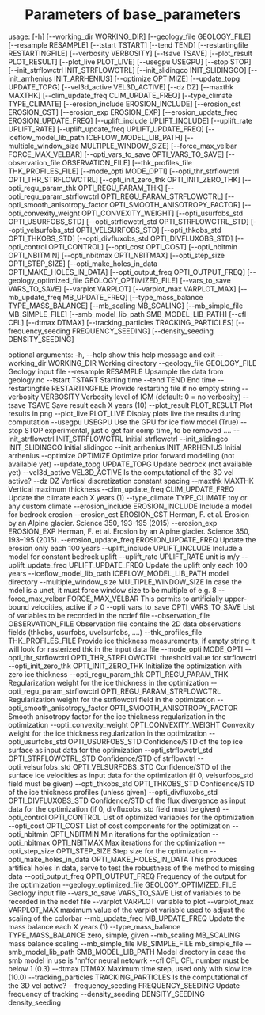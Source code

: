 



### <h1 align="center" id="title"> Parameters of base_parameters </h1>


usage:  [-h] [--working_dir WORKING_DIR] [--geology_file GEOLOGY_FILE]
        [--resample RESAMPLE] [--tstart TSTART] [--tend TEND]
        [--restartingfile RESTARTINGFILE] [--verbosity VERBOSITY]
        [--tsave TSAVE] [--plot_result PLOT_RESULT] [--plot_live PLOT_LIVE]
        [--usegpu USEGPU] [--stop STOP] [--init_strflowctrl INIT_STRFLOWCTRL]
        [--init_slidingco INIT_SLIDINGCO] [--init_arrhenius INIT_ARRHENIUS]
        [--optimize OPTIMIZE] [--update_topg UPDATE_TOPG]
        [--vel3d_active VEL3D_ACTIVE] [--dz DZ] [--maxthk MAXTHK]
        [--clim_update_freq CLIM_UPDATE_FREQ] [--type_climate TYPE_CLIMATE]
        [--erosion_include EROSION_INCLUDE] [--erosion_cst EROSION_CST]
        [--erosion_exp EROSION_EXP]
        [--erosion_update_freq EROSION_UPDATE_FREQ]
        [--uplift_include UPLIFT_INCLUDE] [--uplift_rate UPLIFT_RATE]
        [--uplift_update_freq UPLIFT_UPDATE_FREQ]
        [--iceflow_model_lib_path ICEFLOW_MODEL_LIB_PATH]
        [--multiple_window_size MULTIPLE_WINDOW_SIZE]
        [--force_max_velbar FORCE_MAX_VELBAR]
        [--opti_vars_to_save OPTI_VARS_TO_SAVE]
        [--observation_file OBSERVATION_FILE]
        [--thk_profiles_file THK_PROFILES_FILE] [--mode_opti MODE_OPTI]
        [--opti_thr_strflowctrl OPTI_THR_STRFLOWCTRL]
        [--opti_init_zero_thk OPTI_INIT_ZERO_THK]
        [--opti_regu_param_thk OPTI_REGU_PARAM_THK]
        [--opti_regu_param_strflowctrl OPTI_REGU_PARAM_STRFLOWCTRL]
        [--opti_smooth_anisotropy_factor OPTI_SMOOTH_ANISOTROPY_FACTOR]
        [--opti_convexity_weight OPTI_CONVEXITY_WEIGHT]
        [--opti_usurfobs_std OPTI_USURFOBS_STD]
        [--opti_strflowctrl_std OPTI_STRFLOWCTRL_STD]
        [--opti_velsurfobs_std OPTI_VELSURFOBS_STD]
        [--opti_thkobs_std OPTI_THKOBS_STD]
        [--opti_divfluxobs_std OPTI_DIVFLUXOBS_STD]
        [--opti_control OPTI_CONTROL] [--opti_cost OPTI_COST]
        [--opti_nbitmin OPTI_NBITMIN] [--opti_nbitmax OPTI_NBITMAX]
        [--opti_step_size OPTI_STEP_SIZE]
        [--opti_make_holes_in_data OPTI_MAKE_HOLES_IN_DATA]
        [--opti_output_freq OPTI_OUTPUT_FREQ]
        [--geology_optimized_file GEOLOGY_OPTIMIZED_FILE]
        [--vars_to_save VARS_TO_SAVE] [--varplot VARPLOT]
        [--varplot_max VARPLOT_MAX] [--mb_update_freq MB_UPDATE_FREQ]
        [--type_mass_balance TYPE_MASS_BALANCE] [--mb_scaling MB_SCALING]
        [--mb_simple_file MB_SIMPLE_FILE]
        [--smb_model_lib_path SMB_MODEL_LIB_PATH] [--cfl CFL] [--dtmax DTMAX]
        [--tracking_particles TRACKING_PARTICLES]
        [--frequency_seeding FREQUENCY_SEEDING]
        [--density_seeding DENSITY_SEEDING]

optional arguments:
  -h, --help            show this help message and exit
  --working_dir WORKING_DIR
                        Working directory
  --geology_file GEOLOGY_FILE
                        Geology input file
  --resample RESAMPLE   Upsample the data from geology.nc
  --tstart TSTART       Starting time
  --tend TEND           End time
  --restartingfile RESTARTINGFILE
                        Provide restarting file if no empty string
  --verbosity VERBOSITY
                        Verbosity level of IGM (default: 0 = no verbosity)
  --tsave TSAVE         Save result each X years (10)
  --plot_result PLOT_RESULT
                        Plot results in png
  --plot_live PLOT_LIVE
                        Display plots live the results during computation
  --usegpu USEGPU       Use the GPU for ice flow model (True)
  --stop STOP           experimental, just o get fair comp time, to be removed
                        ....
  --init_strflowctrl INIT_STRFLOWCTRL
                        Initial strflowctrl
  --init_slidingco INIT_SLIDINGCO
                        Initial slidingco
  --init_arrhenius INIT_ARRHENIUS
                        Initial arrhenius
  --optimize OPTIMIZE   Optimize prior forward modelling (not available yet)
  --update_topg UPDATE_TOPG
                        Update bedrock (not available yet)
  --vel3d_active VEL3D_ACTIVE
                        Is the computational of the 3D vel active?
  --dz DZ               Vertical discretization constant spacing
  --maxthk MAXTHK       Vertical maximum thickness
  --clim_update_freq CLIM_UPDATE_FREQ
                        Update the climate each X years (1)
  --type_climate TYPE_CLIMATE
                        toy or any custom climate
  --erosion_include EROSION_INCLUDE
                        Include a model for bedrock erosion
  --erosion_cst EROSION_CST
                        Herman, F. et al. Erosion by an Alpine glacier.
                        Science 350, 193–195 (2015)
  --erosion_exp EROSION_EXP
                        Herman, F. et al. Erosion by an Alpine glacier.
                        Science 350, 193–195 (2015).
  --erosion_update_freq EROSION_UPDATE_FREQ
                        Update the erosion only each 100 years
  --uplift_include UPLIFT_INCLUDE
                        Include a model for constant bedrock uplift
  --uplift_rate UPLIFT_RATE
                        unit is m/y
  --uplift_update_freq UPLIFT_UPDATE_FREQ
                        Update the uplift only each 100 years
  --iceflow_model_lib_path ICEFLOW_MODEL_LIB_PATH
                        model directory
  --multiple_window_size MULTIPLE_WINDOW_SIZE
                        In case the mdel is a unet, it must force window size
                        to be multiple of e.g. 8
  --force_max_velbar FORCE_MAX_VELBAR
                        This permits to artificially upper-bound velocities,
                        active if > 0
  --opti_vars_to_save OPTI_VARS_TO_SAVE
                        List of variables to be recorded in the ncdef file
  --observation_file OBSERVATION_FILE
                        Observation file contains the 2D data observations
                        fields (thkobs, usurfobs, uvelsurfobs, ....)
  --thk_profiles_file THK_PROFILES_FILE
                        Provide ice thickness measurements, if empty string it
                        will look for rasterized thk in the input data file
  --mode_opti MODE_OPTI
  --opti_thr_strflowctrl OPTI_THR_STRFLOWCTRL
                        threshold value for strflowctrl
  --opti_init_zero_thk OPTI_INIT_ZERO_THK
                        Initialize the optimization with zero ice thickness
  --opti_regu_param_thk OPTI_REGU_PARAM_THK
                        Regularization weight for the ice thickness in the
                        optimization
  --opti_regu_param_strflowctrl OPTI_REGU_PARAM_STRFLOWCTRL
                        Regularization weight for the strflowctrl field in the
                        optimization
  --opti_smooth_anisotropy_factor OPTI_SMOOTH_ANISOTROPY_FACTOR
                        Smooth anisotropy factor for the ice thickness
                        regularization in the optimization
  --opti_convexity_weight OPTI_CONVEXITY_WEIGHT
                        Convexity weight for the ice thickness regularization
                        in the optimization
  --opti_usurfobs_std OPTI_USURFOBS_STD
                        Confidence/STD of the top ice surface as input data
                        for the optimization
  --opti_strflowctrl_std OPTI_STRFLOWCTRL_STD
                        Confidence/STD of strflowctrl
  --opti_velsurfobs_std OPTI_VELSURFOBS_STD
                        Confidence/STD of the surface ice velocities as input
                        data for the optimization (if 0, velsurfobs_std field
                        must be given)
  --opti_thkobs_std OPTI_THKOBS_STD
                        Confidence/STD of the ice thickness profiles (unless
                        given)
  --opti_divfluxobs_std OPTI_DIVFLUXOBS_STD
                        Confidence/STD of the flux divergence as input data
                        for the optimization (if 0, divfluxobs_std field must
                        be given)
  --opti_control OPTI_CONTROL
                        List of optimized variables for the optimization
  --opti_cost OPTI_COST
                        List of cost components for the optimization
  --opti_nbitmin OPTI_NBITMIN
                        Min iterations for the optimization
  --opti_nbitmax OPTI_NBITMAX
                        Max iterations for the optimization
  --opti_step_size OPTI_STEP_SIZE
                        Step size for the optimization
  --opti_make_holes_in_data OPTI_MAKE_HOLES_IN_DATA
                        This produces artifical holes in data, serve to test
                        the robustness of the method to missing data
  --opti_output_freq OPTI_OUTPUT_FREQ
                        Frequency of the output for the optimization
  --geology_optimized_file GEOLOGY_OPTIMIZED_FILE
                        Geology input file
  --vars_to_save VARS_TO_SAVE
                        List of variables to be recorded in the ncdef file
  --varplot VARPLOT     variable to plot
  --varplot_max VARPLOT_MAX
                        maximum value of the varplot variable used to adjust
                        the scaling of the colorbar
  --mb_update_freq MB_UPDATE_FREQ
                        Update the mass balance each X years (1)
  --type_mass_balance TYPE_MASS_BALANCE
                        zero, simple, given
  --mb_scaling MB_SCALING
                        mass balance scaling
  --mb_simple_file MB_SIMPLE_FILE
                        mb_simple_file
  --smb_model_lib_path SMB_MODEL_LIB_PATH
                        Model directory in case the smb model in use is
                        'nn'for neural netowrk
  --cfl CFL             CFL number must be below 1 (0.3)
  --dtmax DTMAX         Maximum time step, used only with slow ice (10.0)
  --tracking_particles TRACKING_PARTICLES
                        Is the computational of the 3D vel active?
  --frequency_seeding FREQUENCY_SEEDING
                        Update frequency of tracking
  --density_seeding DENSITY_SEEDING
                        density_seeding

